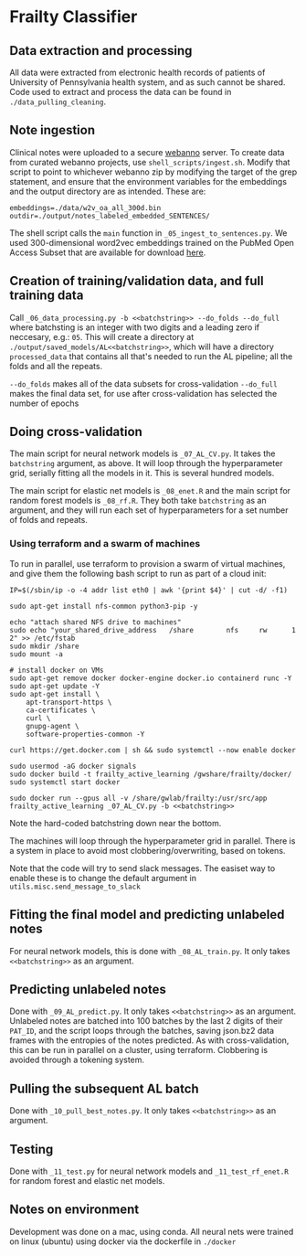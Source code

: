 # Frailty Classifier

## Data extraction and processing

All data were extracted from electronic health records of patients of University of Pennsylvania health system, and as such cannot be shared.  Code used to extract and process the data can be found in `./data_pulling_cleaning`.

## Note ingestion

Clinical notes were uploaded to a secure [webanno](https://webanno.github.io/webanno/) server.  To create data from curated webanno projects, use `shell_scripts/ingest.sh`.  Modify that script to point to whichever webanno zip by modifying the target of the grep statement, and ensure that the environment variables for the embeddings and the output directory are as intended.  These are: 

```
embeddings=./data/w2v_oa_all_300d.bin
outdir=./output/notes_labeled_embedded_SENTENCES/
```

The shell script calls the `main` function in `_05_ingest_to_sentences.py`. We used 300-dimensional word2vec embeddings trained on the PubMed Open Access Subset that are available for download [here](https://github.com/weissman-lab/clinical_embeddings).

## Creation of training/validation data, and full training data

Call `_06_data_processing.py -b <<batchstring>> --do_folds --do_full` where batchsting is an integer with two digits and a leading zero if neccesary, e.g.: `05`.  This will create a directory at `./output/saved_models/AL<<batchstring>>`, which will have a directory `processed_data` that contains all that's needed to run the AL pipeline; all the folds and all the repeats.

`--do_folds` makes all of the data subsets for cross-validation
`--do_full` makes the final data set, for use after cross-validation has selected the number of epochs

## Doing cross-validation

The main script for neural network models is `_07_AL_CV.py`.  It takes the `batchstring` argument, as above.  It will loop through the hyperparameter grid, serially fitting all the models in it.  This is several hundred models.

The main script for elastic net models is `_08_enet.R` and the main script for random forest models is `_08_rf.R`. They both take `batchstring` as an argument, and they will run each set of hyperparameters for a set number of folds and repeats.

### Using terraform and a swarm of machines

To run in parallel, use terraform to provision a swarm of virtual machines, and give them the following bash script to run as part of a cloud init:

```
IP=$(/sbin/ip -o -4 addr list eth0 | awk '{print $4}' | cut -d/ -f1)

sudo apt-get install nfs-common python3-pip -y

echo "attach shared NFS drive to machines"
sudo echo "your_shared_drive_address   /share        nfs     rw      1 2" >> /etc/fstab
sudo mkdir /share
sudo mount -a

# install docker on VMs
sudo apt-get remove docker docker-engine docker.io containerd runc -Y
sudo apt-get update -Y
sudo apt-get install \
    apt-transport-https \
    ca-certificates \
    curl \
    gnupg-agent \
    software-properties-common -Y

curl https://get.docker.com | sh && sudo systemctl --now enable docker

sudo usermod -aG docker signals
sudo docker build -t frailty_active_learning /gwshare/frailty/docker/
sudo systemctl start docker

sudo docker run --gpus all -v /share/gwlab/frailty:/usr/src/app frailty_active_learning _07_AL_CV.py -b <<batchstring>>
```

Note the hard-coded batchstring down near the bottom.   

The machines will loop through the hyperparameter grid in parallel.  There is a system in place to avoid most clobbering/overwriting, based on tokens.  

Note that the code will try to send slack messages.  The easiset way to enable these is to change the default argument in `utils.misc.send_message_to_slack`

## Fitting the final model and predicting unlabeled notes

For neural network models, this is done with `_08_AL_train.py`.  It only takes `<<batchstring>>` as an argument.  

## Predicting unlabeled notes

Done with `_09_AL_predict.py`.  It only takes `<<batchstring>>` as an argument.  Unlabeled notes are batched into 100 batches by the last 2 digits of their `PAT_ID`, and the script loops through the batches, saving json.bz2 data frames with the entropies of the notes predicted.  As with cross-validation, this can be run in parallel on a cluster, using terraform.  Clobbering is avoided through a tokening system.

## Pulling the subsequent AL batch

Done with `_10_pull_best_notes.py`.  It only takes `<<batchstring>>` as an argument.  

## Testing
Done with `_11_test.py` for neural network models and `_11_test_rf_enet.R` for random forest and elastic net models.

## Notes on environment

Development was done on a mac, using conda.  All neural nets were trained on linux (ubuntu) using docker via the dockerfile in `./docker`

